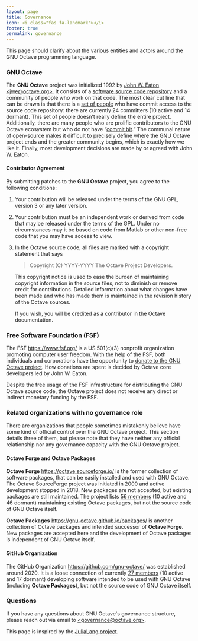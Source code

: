 ```yaml
---
layout: page
title: Governance
icon: <i class="fas fa-landmark"></i>
footer: true
permalink: governance
---
```


This page should clarify about the various entities and actors around the GNU Octave programming language.

### GNU Octave

The **GNU Octave** project was initialized 1992 by
[John W. Eaton &lt;jwe@octave.org&gt;](mailto:jwe@octave.org).
It consists of a
[software source code repository](https://www.octave.org/hg/octave)
and a community of people who work on that code.
The most clear cut line that can be drawn is that there is a
[set of people](https://savannah.gnu.org/project/memberlist.php?group=octave)
who have commit access to the source code repository:
there are currently 24 committers (10 active and 14 dormant).
This set of people doesn’t really define the entire project.
Additionally, there are many people who are prolific contributors
to the GNU Octave ecosystem but who do not have
“[commit bit](https://en.wikipedia.org/wiki/Committer#Commit_bit).”
The communal nature of open-source makes it difficult to precisely define
where the GNU Octave project ends and the greater community begins,
which is exactly how we like it.
Finally,
most development decisions are made by or agreed with
John W. Eaton.

#### Contributor Agreement

By submitting patches to the  **GNU Octave** project,
you agree to the following conditions:

1. Your contribution will be released under the terms of the GNU GPL,
   version 3 or any later version.
2. Your contribution must be an independent work or derived from code
   that may be released under the terms of the GPL.
   Under no circumstances may it be based on code from Matlab
   or other non-free code that you may have access to view.
3. In the Octave source code, all files are marked with a copyright statement
   that says

   > Copyright (C) YYYY-YYYY The Octave Project Developers.

   This copyright notice is used to ease the burden of maintaining copyright
   information in the source files,
   not to diminish or remove credit for contributions.
   Detailed information about what changes have been made and who has made them
   is maintained in the revision history of the Octave sources.

   If you wish, you will be credited as a contributor in the Octave documentation.

### Free Software Foundation (FSF)

The FSF <https://www.fsf.org/> is a US 501(c)(3) nonprofit organization
promoting computer user freedom.
With the help of the FSF,
both individuals and corporations have the opportunity to
[donate to the GNU Octave project](https://my.fsf.org/civicrm/contribute/transact?reset=1&id=10).
How donations are spent is decided by Octave core developers
led by John W. Eaton.

Despite the free usage of the FSF infrastructure for distributing
the GNU Octave source code,
the Octave project does not receive any direct or indirect
monetary funding by the FSF.

### Related organizations with no governance role

There are organizations that people sometimes mistakenly believe
have some kind of official control over the GNU Octave project.
This section details three of them,
but please note that they have neither any official relationship
nor any governance capacity with the GNU Octave project.

#### Octave Forge and Octave Packages

**Octave Forge** <https://octave.sourceforge.io/> is the former collection
of software packages, that can be easily installed and used with GNU Octave.
The Octave SourceForge project was initiated in 2000
and active development stopped in 2018.
New packages are not accepted, but existing packages are still maintained.
The project lists [56 members](https://sourceforge.net/p/octave/_members/)
(10 active and 46 dormant) maintaining existing Octave packages,
but not the source code of GNU Octave itself.

**Octave Packages** <https://gnu-octave.github.io/packages/> is another
collection of Octave packages and intended successor of **Octave Forge**.
New packages are accepted here and the development of Octave packages
is independent of GNU Octave itself.

#### GitHub Organization

The GitHub Organization <https://github.com/gnu-octave/>
was established around 2020.
It is a loose connection of currently
[27 members](https://github.com/orgs/gnu-octave/people)
(10 active and 17 dormant)
developing software intended to be used with GNU Octave
(including **Octave Packages**),
but not the source code of GNU Octave itself.

### Questions

If you have any questions about GNU Octave's governance structure,
please reach out via email to [&lt;governance@octave.org&gt;](mailto:governance@octave.org).


This page is inspired by the [JuliaLang project](https://julialang.org/governance/).
